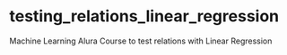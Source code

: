 # testing_relations_linear_regression
Machine Learning Alura Course to test relations with Linear Regression
